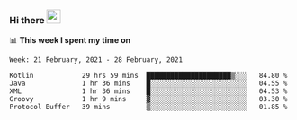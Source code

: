 ### Hi there <a href="https://www.gautamkrishnar.com/"><img src="https://media.giphy.com/media/hvRJCLFzcasrR4ia7z/giphy.gif" width="25px"></a>

📊 **This week I spent my time on**

<!--START_SECTION:waka-->
```text
Week: 21 February, 2021 - 28 February, 2021

Kotlin            29 hrs 59 mins  █████████████████████▒░░░   84.80 % 
Java              1 hr 36 mins    █░░░░░░░░░░░░░░░░░░░░░░░░   04.55 % 
XML               1 hr 36 mins    █░░░░░░░░░░░░░░░░░░░░░░░░   04.53 % 
Groovy            1 hr 9 mins     ▓░░░░░░░░░░░░░░░░░░░░░░░░   03.30 % 
Protocol Buffer   39 mins         ▒░░░░░░░░░░░░░░░░░░░░░░░░   01.85 % 
```
<!--END_SECTION:waka-->

